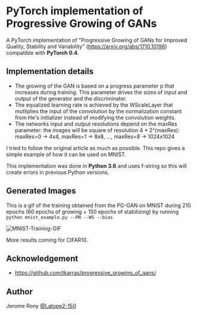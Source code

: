 # PyTorch implementation of Progressive Growing of GANs
A PyTorch implementation of "Progressive Growing of GANs for Improved Quality, Stability and Variability" (https://arxiv.org/abs/1710.10196) compatible with **PyTorch 0.4**.

## Implementation details
- The growing of the GAN is based on a progress parameter p that increases during training. This parameter drives the sizes of input and output of the generator and the discriminator.
- The equalized learning rate is achieved by the WScaleLayer that mutliplies the input of the convolution by the normalization constant from He's initializer instead of modifying the convolution weights.
- The networks input and output resolutions depend on the maxRes parameter: the images will be square of resolution 4 * 2^(maxRes): maxRes=0 -> 4x4, maxRes=1 -> 8x8, ..., maxRes=8 -> 1024x1024

I tried to follow the original article as much as possible.
This repo gives a simple example of how it can be used on MNIST.

This implementation was done in **Python 3.6** and uses f-string so this will create errors in previous Python versions.

## Generated Images
This is a gif of the training obtained from the PG-GAN on MNIST during 210 epochs (60 epochs of growing + 150 epochs of stabilizing) by running `python mnist_example.py --PN --WS --bias`

![MNIST-Training-GIF](Images/MNIST_210epochs.gif "Title")

More results coming for CIFAR10.

## Acknowledgement
- https://github.com/tkarras/progressive_growing_of_gans/

## Author
Jerome Rony [@Latope2-150](https://github.com/Latope2-150)
